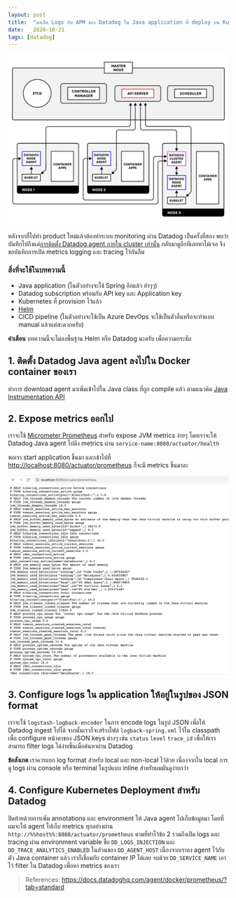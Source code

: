 ```yaml
---
layout: post
title:  "มาเปิด Logs กับ APM ของ Datadog ใน Java application ที่ deploy บน Kubernetes"
date:   2020-10-21
tags: [datadog]
---
```


![Datadog agents](/assets/2020-04-30/2020-04-30-datadog-agents.png)

หลังจากที่ไปทำ product ใหม่แล้วต้องทำระบบ monitoring ผ่าน Datadog เป็นครั้งที่สอง พบว่าบันทึกไปถึงแค่[การติดตั้ง Datadog agent ภายใน cluster เท่านั้น](./../_posts/2020-04-30-deploy-aks-with-datadog-agent-using-terraform.markdown) กลับมาดูอีกทีเลยหาไม่เจอ จึงขอบันทึกการเปิด metrics logging และ tracing ไว้กันลืม

### สิ่งที่จะใช้ในบทความนี้
- Java application (ในตัวอย่างจะใช้ Spring อีกแล้ว ฮ่าๆๆ)
- Datadog subscription พร้อมกับ API key และ Application key
- Kubernetes ที่ provision ไว้แล้ว
- [Helm](https://helm.sh/)
- CICD pipeline (ในตัวอย่างจะใช้เป็น Azure DevOps จะใช้เป็นตัวอื่นหรือจะทำแบบ manual แล้วแต่สะดวกครับ)

**คำเตือน** บทความนี้จะไม่ลงพื้นฐาน Helm หรือ Datadog นะครับ เพื่อความกระชับ

## 1. ติดตั้ง Datadog Java agent ลงไปใน Docker container ของเรา
ทำการ download agent มาเพิ่มเข้าไปใน Java class ที่ถูก compile แล้ว ตามแนวคิด [Java Instrumentation API](https://docs.oracle.com/javase/7/docs/api/java/lang/instrument/Instrumentation.html)

<script src="https://gist.github.com/raksit31667/3a670fa5f48a031d946a1f24db0483e7.js"></script>

## 2. Expose metrics ออกไป
เราจะใช้ [Micrometer Prometheus](https://micrometer.io/docs/registry/prometheus) สำหรับ expose JVM metrics ง่ายๆ โดยเราจะให้ Datadog Java agent ไปดึง metrics ผ่าน `service-name:8080/actuator/health`

<script src="https://gist.github.com/raksit31667/20db7e62f11d6fa1886b95637145411d.js"></script>

<script src="https://gist.github.com/raksit31667/205e8386933311919a585a1bcd2600e8.js"></script>

พอเรา start application ขึ้นมา และเข้าไปที่ <http://localhost:8080/actuator/prometheus> ก็จะมี metrics ขึ้นมาละ

![Actuator Prometheus](../assets/2020-10-21-actuator-prometheus.png)

## 3. Configure logs ใน application ให้อยู่ในรูปของ JSON format
เราจะใช้ `logstash-logback-encoder` ในการ encode logs ในรูป JSON เพื่อให้ Datadog ingest ไปได้ จากนั้นเราก็จะสร้างไฟล์ `logback-spring.xml` ไว้ใน classpath เพื่อ configure หน้าตาของ JSON keys ต่างๆ เช่น `status` `level` `trace_id` เพื่อให้เราสามารถ filter logs ได้ง่ายขึ้นเมื่อค้นหาผ่าน Datadog

<script src="https://gist.github.com/raksit31667/62210504a3607980c632d71807c73ca4.js"></script>

<script src="https://gist.github.com/raksit31667/5fd1df7148408d324ad900f49bc2f792.js"></script>

**ข้อสังเกต** เราควรแยก log format สำหรับ local และ non-local ไว้ด้วย เนื่องจากใน local การดู logs ผ่าน console หรือ terminal ในรูปแบบ inline สำหรับผมมันดูง่ายกว่า

## 4. Configure Kubernetes Deployment สำหรับ Datadog
ปิดท้ายด้วยการเพิ่ม annotations และ environment ให้ Java agent ไปเก็บข้อมูลมา โดยที่ผมจะให้ agent ไปเก็บ metrics ทุกอย่างผ่าน `http://%%host%%:8080/actuator/prometheus` ตามที่ทำไว้ข้อ 2 รวมถึงเปิด logs และ tracing ผ่าน environment variable ชื่อ `DD_LOGS_INJECTION` และ `DD_TRACE_ANALYTICS_ENABLED` ในส่วนของ `DD_AGENT_HOST` เนื่องจากเราลง agent ไว้กับตัว Java container แล้ว เราก็เชื่อมกับ container IP ได้เลย จบด้วย `DD_SERVICE_NAME` เอาไว้ filter ใน Datadog เพื่อหา metrics ของเรา

<script src="https://gist.github.com/raksit31667/ca3af4325ac41a9f97310db12680df60.js"></script>


> References: <https://docs.datadoghq.com/agent/docker/prometheus/?tab=standard>


